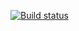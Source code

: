 [![Build status](https://ci.appveyor.com/api/projects/status/d6m9et8vxcqxtian?svg=true)](https://ci.appveyor.com/project/Khumax/patterns-p2)
